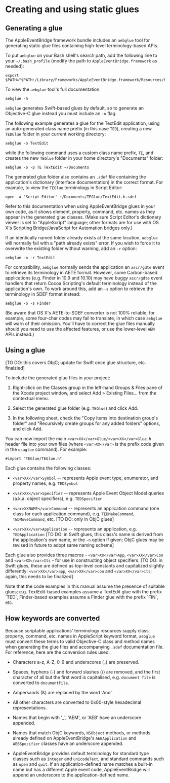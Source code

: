 # Creating and using static glues

## Generating a glue

The AppleEventBridge framework bundle includes an `aebglue` tool for generating static glue files containing high-level terminology-based APIs.

To put `aebglue` on your Bash shell's search path, add the following line to your `~/.bash_profile` (modify the path to `AppleEventBridge.framework` as needed):

    export $PATH="$PATH:/Library/Frameworks/AppleEventBridge.framework/Resources/bin"

To view the `aebglue` tool's full documentation:

    aebglue -h

`aebglue` generates Swift-based glues by default, so to generate an Objective-C glue instead you must include an `-o` flag. 

The following example generates a glue for the TextEdit application, using an auto-generated class name prefix (in this case `TED`), creating a new `TEDGlue` folder in your current working directory:

    aebglue -o TextEdit

while the following command uses a custom class name prefix, `TE`, and creates the new `TEGlue` folder in your home directory's "Documents" folder:

    aebglue -o -p TE TextEdit ~/Documents

The generated glue folder also contains an `.sdef` file containing the application's dictionary (interface documentation) in the correct format. For example, to view the `TEGlue` terminology in Script Editor: 

    open -a 'Script Editor' ~/Documents/TEGlue/TextEdit.h.sdef

Refer to this documentation when using AppleEventBridge glues in your own code, as it shows element, property, command, etc. names as they appear in the generated glue classes. (Make sure Script Editor's dictionary viewer is set to "AppleScript" language; other formats are for use with OS X's Scripting Bridge/JavaScript for Automation bridges only.)

If an identically named folder already exists at the same location, `aebglue` will normally fail with a "path already exists" error. If you wish to force it to overwrite the existing folder without warning, add an `-r` option:

    aebglue -o -r TextEdit

For compatibility, `aebglue` normally sends the application an `ascr/gdte` event to retrieve its terminology in AETE format. However, some Carbon-based applications (e.g. Finder in 10.9 and 10.10) may have buggy `ascr/gdte` event handlers that return Cocoa Scripting's default terminology instead of the application's own. To work around this, add an `-s` option to retrieve the terminology in SDEF format instead:

    aebglue -o -s Finder

(Be aware that OS X's AETE-to-SDEF converter is not 100% reliable; for example, some four-char codes may fail to translate, in which case `aebglue` will warn of their omission. You'll have to correct the glue files manually should you need to use the affected features, or use the lower-level `AEM` APIs instead.)


## Using a glue

[TO DO: this covers ObjC; update for Swift once glue structure, etc. finalzied]

To include the generated glue files in your project:

1. Right-click on the Classes group in the left-hand Groups &amp; Files pane of the Xcode project window, and select Add &gt; Existing Files... from the contextual menu.

2. Select the generated glue folder (e.g. `TEGlue`) and click Add.

3. In the following sheet, check the "Copy items into destination group's folder" and "Recursively create groups for any added folders" options, and click Add.

You can now import the main `<var>XX</var>Glue/<var>XX</var>Glue.h` header file into your own files (where `<var>XX</var>` is the prefix code given in the `osaglue` command). For example:

    #import "TEGlue/TEGlue.h"

Each glue contains the following classes:

* `<var>XX</var>Symbol` -- represents Apple event type, enumerator, and property names, e.g. `TEDSymbol`

* `<var>XX</var>Specifier` -- represents Apple Event Object Model queries (a.k.a. object specifiers), e.g. `TEDSpecifier`

* `<var>XXNAME</var>Command` -- represents an application command (one class for each application command), e.g. `TEDMakeCommand`, `TEDMoveCommand`, etc. [TO DO: only in ObjC glues]

* `<var>XX</var>Application` -- represents an application, e.g. `TEDApplication` [TO DO: in Swift glues, this class's name is derived from the application's own name, or the `-n` option if given; ObjC glues may be revised in future to adopt same naming scheme]


Each glue also provides three macros - `<var>XX</var>App`, `<var>XX</var>Con` and `<var>XX</var>Its` - for use in constructing object specifiers. [TO DO: in Swift glues, these are defined as top-level constants and capitalized slightly differently: `<var>XX</var>app`, `<var>XX</var>con` and `<var>XX</var>its`; again, this needs to be finalized]


<p class="hilitebox">Note that the code examples in this manual assume the presence of suitable glues; e.g. TextEdit-based examples assume a TextEdit glue with the prefix `TED`, Finder-based examples assume a Finder glue with the prefix `FIN`, etc.</p>



## How keywords are converted

Because scriptable applications' terminology resources supply class, property, command, etc. names in AppleScript keyword format, `aebglue` must convert these terms to valid Objective-C class and method names when generating the glue files and accompanying `.sdef` documentation file. For reference, here are the conversion rules used:

* Characters a-z, A-Z, 0-9 and underscores (_) are preserved.

* Spaces, hyphens (-) and forward slashes (/) are removed, and the first character of all but the first word is capitalised, e.g. `document file` is converted to `documentFile`.

* Ampersands (&amp;) are replaced by the word 'And'.

* All other characters are converted to 0x00-style hexadecimal representations.

* Names that begin with '_', 'AEM', or 'AEB' have an underscore appended.

* Names that match ObjC keywords, `NSObject` methods, or methods already defined on AppleEventBridge's `AEBApplication` and `AEBSpecifier` classes have an underscore appended.

* AppleEventBridge provides default terminology for standard type classes such as `integer` and `unicodeText`, and standard commands such as `open` and `quit`. If an application-defined name matches a built-in name but has a different Apple event code, AppleEventBridge will append an underscore to the application-defined name.

